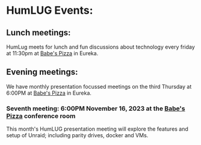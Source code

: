 # HumLUG Events:

## Lunch meetings:
HumLug meets for lunch and fun discussions about technology every friday at 11:30pm at [Babe's Pizza](https://goo.gl/maps/bChPaDrPDU42) in Eureka. 

## Evening meetings:
We have monthly presentation focussed meetings on the third Thursday at 6:00PM at [Babe's Pizza](https://goo.gl/maps/bChPaDrPDU42) in Eureka. 
### Seventh meeting: 6:00PM November 16, 2023 at the [Babe's Pizza](https://goo.gl/maps/bChPaDrPDU42) conference room

This month's HumLUG presentation meeting will explore the features and setup of Unraid; including parity drives, docker and VMs.